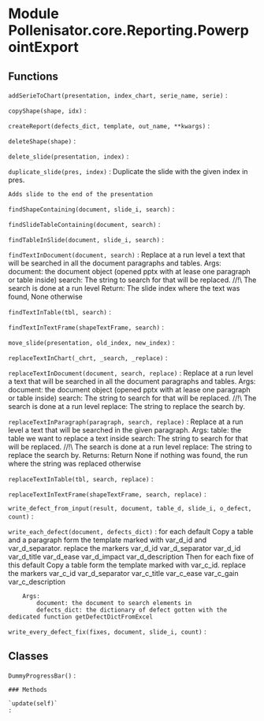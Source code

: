 Module Pollenisator.core.Reporting.PowerpointExport
===================================================

Functions
---------

    
`addSerieToChart(presentation, index_chart, serie_name, serie)`
:   

    
`copyShape(shape, idx)`
:   

    
`createReport(defects_dict, template, out_name, **kwargs)`
:   

    
`deleteShape(shape)`
:   

    
`delete_slide(presentation, index)`
:   

    
`duplicate_slide(pres, index)`
:   Duplicate the slide with the given index in pres.
    
    Adds slide to the end of the presentation

    
`findShapeContaining(document, slide_i, search)`
:   

    
`findSlideTableContaining(document, search)`
:   

    
`findTableInSlide(document, slide_i, search)`
:   

    
`findTextInDocument(document, search)`
:   Replace at a run level a text that will be searched in all the document paragraphs and tables.
        Args:
            document: the document object (opened pptx with at lease one paragraph or table inside)
            search: The string to search for that will be replaced. //!\ The search is done at a run level
        Return:
            The slide index where the text was found, None otherwise

    
`findTextInTable(tbl, search)`
:   

    
`findTextInTextFrame(shapeTextFrame, search)`
:   

    
`move_slide(presentation, old_index, new_index)`
:   

    
`replaceTextInChart(_chrt, _search, _replace)`
:   

    
`replaceTextInDocument(document, search, replace)`
:   Replace at a run level a text that will be searched in all the document paragraphs and tables.
        Args:
            document: the document object (opened pptx with at lease one paragraph or table inside)
            search: The string to search for that will be replaced. //!\ The search is done at a run level
            replace: The string to replace the search by.

    
`replaceTextInParagraph(paragraph, search, replace)`
:   Replace at a run level a text that will be searched in the given paragraph.
        Args:
            table: the table we want to replace a text inside
            search: The string to search for that will be replaced. //!\ The search is done at a run level
            replace: The string to replace the search by.
        Returns:
            Return None if nothing was found, the run where the string was replaced otherwise

    
`replaceTextInTable(tbl, search, replace)`
:   

    
`replaceTextInTextFrame(shapeTextFrame, search, replace)`
:   

    
`write_defect_from_input(result, document, table_d, slide_i, o_defect, count)`
:   

    
`write_each_defect(document, defects_dict)`
:   for each default
       Copy a table and a paragraph form the template marked with var_d_id and var_d_separator.
       replace the markers var_d_id var_d_separator var_d_id var_d_title var_d_ease var_d_impact var_d_description
    Then for each fixe of this default
        Copy a table form the template marked with var_c_id.
        replace the markers var_c_id var_d_separator var_c_title var_c_ease var_c_gain var_c_description
    
        Args:
            document: the document to search elements in
            defects_dict: the dictionary of defect gotten with the dedicated function getDefectDictFromExcel

    
`write_every_defect_fix(fixes, document, slide_i, count)`
:   

Classes
-------

`DummyProgressBar()`
:   

    ### Methods

    `update(self)`
    :